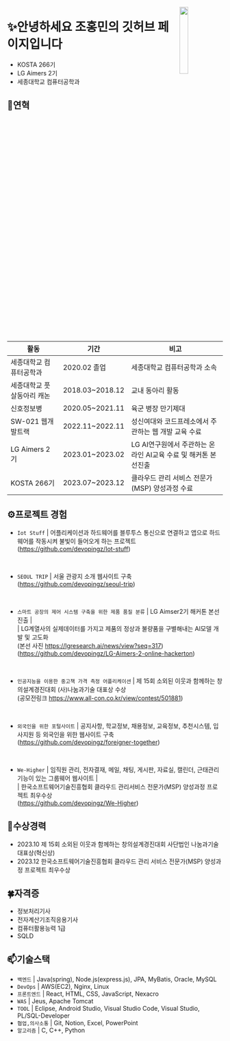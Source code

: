<a href="https://hits.seeyoufarm.com"><img src="https://hits.seeyoufarm.com/api/count/incr/badge.svg?url=https%3A%2F%2Fgithub.com%2Fstg0123%2Fhit-counter&count_bg=%235AE57E&title_bg=%23555555&icon=&icon_color=%23E7E7E7&title=%EB%B0%A9%EB%AC%B8%EC%9E%90%EC%88%98&edge_flat=false" width="20%" align="right"/></a> 

# ✨안녕하세요 조홍민의 깃허브 페이지입니다
- KOSTA 266기
- LG Aimers 2기  
- 세종대학교 컴퓨터공학과

## 👋연혁<br/>
|활동|기간|비고|
|---|---|---|
|세종대학교 컴퓨터공학과|2020.02 졸업 | 세종대학교 컴퓨터공학과 소속|
|세종대학교 풋살동아리 캐논|2018.03~2018.12| 교내 동아리 활동|
|신호정보병 |2020.05~2021.11| 육군 병장 만기제대|
|SW-021 웹개발트랙 |2022.11~2022.11| 성신여대와 코드프레소에서 주관하는 웹 개발 교육 수료|
|LG Aimers 2기 |2023.01~2023.02| LG AI연구원에서 주관하는 온라인 AI교육 수료 및 해커톤 본선진출|
|KOSTA 266기 | 2023.07~2023.12 | 클라우드 관리 서비스 전문가(MSP) 양성과정 수료|

## ⚙프로젝트 경험

- `Iot Stuff` | 어플리케이션과 하드웨어를 블루투스 통신으로 연결하고 앱으로 하드웨어를 작동시켜 불빛이 들어오게 하는 프로젝트<br>(https://github.com/devopingz/Iot-stuff)
<br>

- `SEOUL TRIP` | 서울 관광지 소개 웹사이트 구축 (https://github.com/devopingz/seoul-trip)
<br>

- `스마트 공장의 제어 시스템 구축을 위한 제품 품질 분류` | LG Aimser2기 해커톤 본선진출 |<br> | LG계열사의 실제데이터를 가지고 제품의 정상과 불량품을 구별해내는 AI모델 개발 및 고도화<br>(본선 사진 https://lgresearch.ai/news/view?seq=317) (https://github.com/devopingz/LG-Aimers-2-online-hackerton)
<br>

- `인공지능을 이용한 중고책 가격 측정 어플리케이션` | 제 15회 소외된 이웃과 함께하는 창의설계경진대회 (사)나눔과기술 대표상 수상<br>(공모전링크 https://www.all-con.co.kr/view/contest/501881)
<br>

- `외국인을 위한 포털사이트` | 공지사항, 학교정보, 채용정보, 교육정보, 추천시스템, 입사지원 등 외국인을 위한 웹사이트 구축<br>(https://github.com/devopingz/foreigner-together)
<br>

- `We-Higher` | 임직원 관리, 전자결재, 메일, 채팅, 게시판, 자료실, 캘린더, 근태관리 기능이 있는 그룹웨어 웹사이트 | <br>| 한국소프트웨어기술진흥협회 클라우드 관리서비스 전문가(MSP) 양성과정 프로젝트 최우수상<br>(https://github.com/devopingz/We-Higher)

## 🎉수상경력
- 2023.10 제 15회 소외된 이웃과 함께하는 창의설계경진대회 사단법인 나눔과기술 대표상(혁신상)
- 2023.12 한국소프트웨어기술진흥협회 클라우드 관리 서비스 전문가(MSP) 양성과정 프로젝트 최우수상

## 🍀자격증
- 정보처리기사
- 전자계산기조직응용기사
- 컴퓨터활용능력 1급
- SQLD

## 📫기술스택
- `백엔드` | Java(spring), Node.js(express.js), JPA, MyBatis, Oracle, MySQL
- `DevOps` | AWS(EC2), Nginx, Linux
- `프론트엔드` | React, HTML, CSS, JavaScript, Nexacro
- `WAS` | Jeus, Apache Tomcat
- `TOOL` | Eclipse, Android Studio, Visual Studio Code, Visual Studio, PL/SQL-Developer
- `협업,의사소통` | Git, Notion, Excel, PowerPoint
- `알고리즘` | C, C++, Python
<br>
